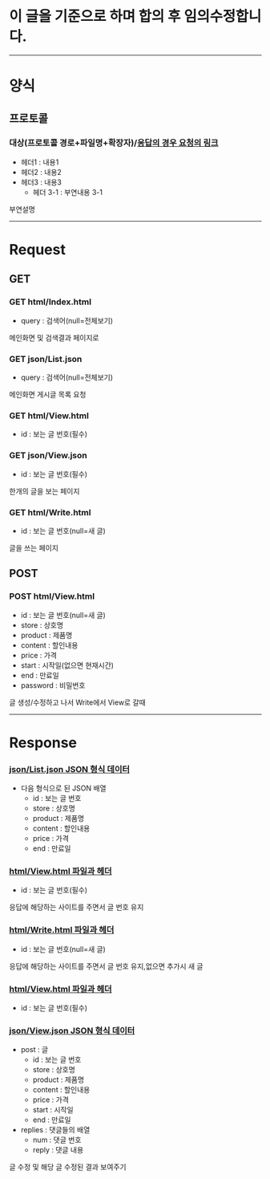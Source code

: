 # 이 글을 기준으로 하며 합의 후 임의수정합니다.

---
# 양식

## 프로토콜

###	대상(프로토콜 경로+파일명+확장자)/[응답의 경우 요청의 링크](#대상경로파일명확장자응답의-경우-요청의-링크)

- 헤더1 : 내용1
- 헤더2 : 내용2
- 헤더3 : 내용3
	- 헤더 3-1 : 부연내용 3-1

부연설명

---

# Request

## GET

### GET html/Index.html
- query : 검색어(null=전체보기)

메인화면 및 검색결과 페이지로

### GET json/List.json
- query : 검색어(null=전체보기)

메인화면 게시글 목록 요청
### GET html/View.html
- id : 보는 글 번호(필수)

### GET json/View.json
- id : 보는 글 번호(필수)

한개의 글을 보는 페이지

### GET html/Write.html
- id : 보는 글 번호(null=새 글)

글을 쓰는 페이지

## POST

### POST html/View.html
- id : 보는 글 번호(null=새 글)
- store : 상호명
- product : 제품명
- content : 할인내용
- price : 가격
- start : 시작일(없으면 현재시간)
- end : 만료일
- password : 비밀번호

글 생성/수정하고 나서 Write에서 View로 갈때

---

# Response

### [json/List.json JSON 형식 데이터](#GET-jsonListjson)

- 다음 형식으로 된 JSON 배열
	- id : 보는 글 번호
	- store : 상호명
	- product : 제품명
	- content : 할인내용
	- price : 가격
	- end : 만료일

### [html/View.html 파일과 헤더](#GET-htmlViewhtml)
- id : 보는 글 번호(필수)

응답에 해당하는 사이트를 주면서 글 번호 유지

### [html/Write.html 파일과 헤더](#GET-htmlWritehtml)
- id : 보는 글 번호(null=새 글)

응답에 해당하는 사이트를 주면서 글 번호 유지,없으면 추가시 새 글

### [html/View.html 파일과 헤더](#Post-htmlViewhtml)
- id : 보는 글 번호(필수)

### [json/View.json JSON 형식 데이터](#GET-jsonViewjson)
- post : 글
	- id : 보는 글 번호
	- store : 상호명
	- product : 제품명
	- content : 할인내용
	- price : 가격
	- start : 시작일
	- end : 만료일
- replies : 댓글들의 배열
	- num : 댓글 번호
	- reply : 댓글 내용

글 수정 및 해당 글 수정된 결과 보여주기

